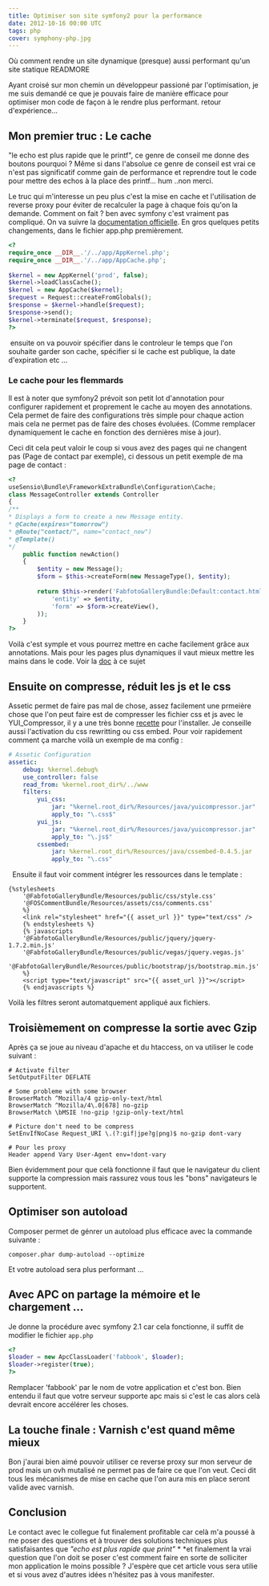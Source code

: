 ```yaml
---
title: Optimiser son site symfony2 pour la performance
date: 2012-10-16 00:00 UTC
tags: php
cover: symphony-php.jpg
---
```


Où comment rendre un site dynamique (presque) aussi performant qu'un site statique
READMORE

Ayant croisé sur mon chemin un développeur passioné par l'optimisation,
je me suis demandé ce que je pouvais faire de manière efficace pour
optimiser mon code de façon à le rendre plus performant. retour
d'expérience...

## Mon premier truc : Le cache

"le echo est plus rapide que le printf", ce genre de conseil me donne
des boutons pourquoi ? Même si dans l'absolue ce genre de conseil est
vrai ce n'est pas significatif comme gain de performance et reprendre
tout le code pour mettre des echos à la place des printf... hum ..non
merci.

Le truc qui m'interesse un peu plus c'est la mise en cache et
l'utilisation de reverse proxy pour éviter de recalculer la page à
chaque fois qu'on la demande. Comment on fait ? ben avec symfony c'est
vraiment pas compliqué. On va suivre la [documentation
officielle](http://symfony.com/doc/current/book/http_cache.html). En
gros quelques petits changements, dans le fichier app.php premièrement.

```php
<?
require_once __DIR__.'/../app/AppKernel.php';
require_once __DIR__.'/../app/AppCache.php';
 
$kernel = new AppKernel('prod', false);
$kernel->loadClassCache();
$kernel = new AppCache($kernel);
$request = Request::createFromGlobals();
$response = $kernel->handle($request);
$response->send();
$kernel->terminate($request, $response);
?>
```

 ensuite on va pouvoir spécifier dans le controleur le temps que l'on
souhaite garder son cache, spécifier si le cache est publique, la date
d'expiration etc ...

### Le cache pour les flemmards

Il est à noter que symfony2 prévoit son petit lot d'annotation pour
configurer rapidement et proprement le cache au moyen des annotations.
Cela permet de faire des configurations très simple pour chaque action
mais cela ne permet pas de faire des choses évoluées. (Comme remplacer
dynamiquement le cache en fonction des dernières mise à jour). 

Ceci dit cela peut valoir le coup si vous avez des pages qui ne changent
pas (Page de contact par exemple), ci dessous un petit exemple de ma
page de contact :
```php
<?
useSensio\Bundle\FrameworkExtraBundle\Configuration\Cache;
class MessageController extends Controller
{
/**
* Displays a form to create a new Message entity.
* @Cache(expires="tomorrow")
* @Route("contact/", name="contact_new")
* @Template()
*/
    public function newAction()
    {
        $entity = new Message();
        $form = $this->createForm(new MessageType(), $entity);
 
        return $this->render('FabfotoGalleryBundle:Default:contact.html.twig',array(
            'entity' => $entity,
            'form' => $form->createView(),
        ));
    }
?>
```

Voilà c'est symple et vous pourrez mettre en cache facilement grâce aux
annotations. Mais pour les pages plus dynamiques il vaut mieux mettre
les mains dans le code. Voir la [doc](http://symfony.com/doc/2.0/book/http_cache.html) à ce sujet 

## Ensuite on compresse, réduit les js et le css

Assetic permet de faire pas mal de chose, assez facilement une prmeière
chose que l'on peut faire est de compresser les fichier css et js avec
le YUI\_Compressor, il y a une très bonne
[recette](http://symfony.com/doc/2.0/cookbook/assetic/yuicompressor.html)
pour l'installer. Je conseille aussi l'activation du css rewritting ou
css embed. Pour voir rapidement comment ça marche voilà un exemple de ma
config : 

```yml
# Assetic Configuration
assetic:
    debug: %kernel.debug%
    use_controller: false
    read_from: %kernel.root_dir%/../www
    filters:
        yui_css:
            jar: "%kernel.root_dir%/Resources/java/yuicompressor.jar"
            apply_to: "\.css$"
        yui_js:
            jar: "%kernel.root_dir%/Resources/java/yuicompressor.jar"
            apply_to: "\.js$"
        cssembed:
            jar: %kernel.root_dir%/Resources/java/cssembed-0.4.5.jar
            apply_to: "\.css"
```
 
Ensuite il faut voir comment intégrer les ressources dans le template : 

```twig
{%stylesheets
    '@FabfotoGalleryBundle/Resources/public/css/style.css'
    '@FOSCommentBundle/Resources/assets/css/comments.css'
    %}
    <link rel="stylesheet" href="{{ asset_url }}" type="text/css" />
    {% endstylesheets %}
    {% javascripts
    '@FabfotoGalleryBundle/Resources/public/jquery/jquery-1.7.2.min.js'
    '@FabfotoGalleryBundle/Resources/public/vegas/jquery.vegas.js'
    '@FabfotoGalleryBundle/Resources/public/bootstrap/js/bootstrap.min.js'
    %}
    <script type="text/javascript" src="{{ asset_url }}"></script>
    {% endjavascripts %}
```

Voilà les filtres seront automatquement appliqué aux fichiers.

## Troisièmement on compresse la sortie avec Gzip

Après ça se joue au niveau d'apache et du htaccess, on va utiliser le
code suivant : 

```
# Activate filter
SetOutputFilter DEFLATE
 
# Some probleme with some browser
BrowserMatch ^Mozilla/4 gzip-only-text/html
BrowserMatch ^Mozilla/4\.0[678] no-gzip
BrowserMatch \bMSIE !no-gzip !gzip-only-text/html
 
# Picture don't need to be compress
SetEnvIfNoCase Request_URI \.(?:gif|jpe?g|png)$ no-gzip dont-vary
 
# Pour les proxy
Header append Vary User-Agent env=!dont-vary
```

Bien évidemment pour que celà fonctionne il faut que le navigateur du
client supporte la compression mais rassurez vous tous les "bons"
navigateurs le supportent. 

## Optimiser son autoload

Composer permet de génrer un autoload plus efficace avec la commande
suivante : 

```
composer.phar dump-autoload --optimize
```

Et votre autoload sera plus performant ...

## Avec APC on partage la mémoire et le chargement ...

Je donne la procédure avec symfony 2.1 car cela fonctionne, il suffit de
modifier le fichier `app.php`

```php
<?
$loader = new ApcClassLoader('fabbook', $loader);
$loader->register(true);
?>
```

Remplacer 'fabbook' par le nom de votre application et c'est bon. Bien
entendu il faut que votre serveur supporte apc mais si c'est le cas
alors celà devrait encore accélérer les choses. 

## La touche finale : Varnish c'est quand même mieux

Bon j'aurai bien aimé pouvoir utiliser ce reverse proxy sur mon serveur
de prod mais un ovh mutalisé ne permet pas de faire ce que l'on veut.
Ceci dit tous les mécanismes de mise en cache que l'on aura mis en place
seront valide avec varnish. 

## Conclusion 

Le contact avec le collegue fut finalement profitable car celà m'a
poussé à me poser des questions et à trouver des solutions techniques
plus satisfaisantes que *"echo est plus rapide que print"* * *et
finalement la vrai question que l'on doit se poser c'est comment faire
en sorte de solliciter mon application le moins possible ? J'espère que
cet article vous sera utilie et si vous avez d'autres idées n'hésitez
pas à vous manifester. 

